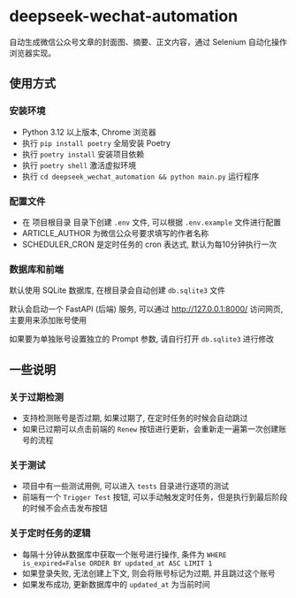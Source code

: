 # deepseek-wechat-automation

自动生成微信公众号文章的封面图、摘要、正文内容，通过 Selenium 自动化操作浏览器实现。

## 使用方式

### 安装环境

- Python 3.12 以上版本, Chrome 浏览器
- 执行 `pip install poetry` 全局安装 Poetry
- 执行 `poetry install` 安装项目依赖
- 执行 `poetry shell` 激活虚拟环境
- 执行 `cd deepseek_wechat_automation && python main.py` 运行程序

### 配置文件

- 在 项目根目录 目录下创建 `.env` 文件, 可以根据 `.env.example` 文件进行配置
- ARTICLE_AUTHOR 为微信公众号要求填写的作者名称
- SCHEDULER_CRON 是定时任务的 cron 表达式, 默认为每10分钟执行一次

### 数据库和前端

默认使用 SQLite 数据库, 在根目录会自动创建 `db.sqlite3` 文件

默认会启动一个 FastAPI (后端) 服务, 可以通过 http://127.0.0.1:8000/ 访问网页, 主要用来添加账号使用

如果要为单独账号设置独立的 Prompt 参数, 请自行打开 `db.sqlite3` 进行修改

## 一些说明

### 关于过期检测

- 支持检测账号是否过期, 如果过期了, 在定时任务的时候会自动跳过
- 如果已过期可以点击前端的 `Renew` 按钮进行更新，会重新走一遍第一次创建账号的流程

### 关于测试

- 项目中有一些测试用例, 可以进入 `tests` 目录进行逐项的测试
- 前端有一个 `Trigger Test` 按钮, 可以手动触发定时任务，但是执行到最后阶段的时候不会点击发布按钮

### 关于定时任务的逻辑

- 每隔十分钟从数据库中获取一个账号进行操作, 条件为 `WHERE is_expired=False ORDER BY updated_at ASC LIMIT 1`
- 如果登录失败, 无法创建上下文, 则会将账号标记为过期, 并且跳过这个账号
- 如果发布成功, 更新数据库中的 `updated_at` 为当前时间

